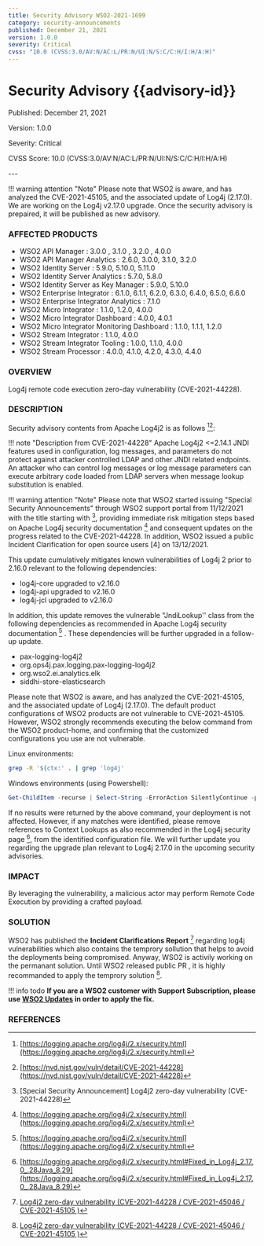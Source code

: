 ```yaml
---
title: Security Advisory WSO2-2021-1699
category: security-announcements
published: December 21, 2021
version: 1.0.0
severity: Critical
cvss: "10.0 (CVSS:3.0/AV:N/AC:L/PR:N/UI:N/S:C/C:H/I:H/A:H)"
---
```


# Security Advisory {{advisory-id}}

<p class="doc-info">Published: December 21, 2021</p>
<p class="doc-info">Version: 1.0.0</p>
<p class="doc-info">Severity: Critical</p>
<p class="doc-info">CVSS Score: 10.0 (CVSS:3.0/AV:N/AC:L/PR:N/UI:N/S:C/C:H/I:H/A:H)</p>
---

!!! warning attention "Note"
    Please note that WSO2 is aware, and has analyzed the CVE-2021-45105, and the associated update of Log4j (2.17.0). We are working on the Log4j v2.17.0 upgrade. Once the security advisory is prepaired, it will be published as new advisory.

### AFFECTED PRODUCTS
* WSO2 API Manager : 3.0.0 , 3.1.0 , 3.2.0 , 4.0.0
* WSO2 API Manager Analytics : 2.6.0, 3.0.0, 3.1.0, 3.2.0
* WSO2 Identity Server : 5.9.0, 5.10.0, 5.11.0
* WSO2 Identity Server Analytics : 5.7.0, 5.8.0
* WSO2 Identity Server as Key Manager : 5.9.0, 5.10.0
* WSO2 Enterprise Integrator :  6.1.0, 6.1.1, 6.2.0, 6.3.0, 6.4.0, 6.5.0, 6.6.0
* WSO2 Enterprise Integrator Analytics : 7.1.0
* WSO2 Micro Integrator : 1.1.0, 1.2.0, 4.0.0
* WSO2 Micro Integrator Dashboard : 4.0.0, 4.0.1
* WSO2 Micro Integrator Monitoring Dashboard :  1.1.0, 1.1.1, 1.2.0
* WSO2 Stream Integrator : 1.1.0, 4.0.0
* WSO2 Stream Integrator Tooling : 1.0.0, 1.1.0, 4.0.0
* WSO2 Stream Processor : 4.0.0, 4.1.0, 4.2.0, 4.3.0, 4.4.0


### OVERVIEW
Log4j remote code execution zero-day vulnerability (CVE-2021-44228).


### DESCRIPTION
Security advisory contents from Apache Log4j2 is as follows [^1][^2]:

!!! note "Description from CVE-2021-44228"
    Apache Log4j2 <=2.14.1 JNDI features used in configuration, log messages, and parameters do not protect against attacker controlled LDAP and other JNDI related endpoints. An attacker who can control log messages or log message parameters can execute arbitrary code loaded from LDAP servers when message lookup substitution is enabled.

!!! warning attention "Note"
    Please note that WSO2 started issuing "Special Security Announcements" through WSO2 support portal from 11/12/2021 with the title starting with [^3], providing immediate risk mitigation steps based on Apache Log4j security documentation [^1] and consequent updates on the progress related to the CVE-2021-44228. In addition, WSO2 issued a public Incident Clarification for open source users [4] on 13/12/2021.

This update cumulatively mitigates known vulnerabilities of Log4j 2 prior to 2.16.0 relevant to the following dependencies:

* log4j-core upgraded to v2.16.0
* log4j-api upgraded to v2.16.0
* log4j-jcl upgraded to v2.16.0

In addition, this update removes the vulnerable "JndiLookup'' class from the following dependencies as recommended in Apache Log4j security documentation [^1] . These dependencies will be further upgraded in a follow-up update.

* pax-logging-log4j2
* org.ops4j.pax.logging.pax-logging-log4j2
* org.wso2.ei.analytics.elk
* siddhi-store-elasticsearch


Please note that WSO2 is aware, and has analyzed the CVE-2021-45105, and the associated update of Log4j (2.17.0). The default product configurations of WSO2 products are not vulnerable to CVE-2021-45105. However, WSO2 strongly recommends executing the below command from the WSO2 product-home, and confirming that the customized configurations you use are not vulnerable.

Linux environments:

```bash
grep -R '${ctx:' . | grep 'log4j'
```

Windows environments (using Powershell):

```powershell
Get-ChildItem -recurse | Select-String -ErrorAction SilentlyContinue -pattern '\${ctx:' | group path | select name | Select-String 'log4j'
```

If no results were returned by the above command, your deployment is not affected. However, if any matches were identified, please remove references to Context Lookups as also recommended in the Log4j security page [^5], from the identified configuration file. We will further update you regarding the upgrade plan relevant to Log4j 2.17.0 in the upcoming security advisories.


### IMPACT
By leveraging the vulnerability, a malicious actor may perform Remote Code Execution by providing a crafted payload.


### SOLUTION
WSO2 has published the **Incident Clarifications Report** [^4] regarding log4j vulnerabilities which also contains the temprory sollution that helps to avoid the deployments being compromised. Anyway, WSO2 is activily working on the permanant solution. Until WSO2 released public PR , it is highly recommanded to apply the temprory solution [^4].


!!! info todo
    **If you are a WSO2 customer with Support Subscription, please use [WSO2 Updates](https://wso2.com/updates/) in order to apply the fix.**


### REFERENCES
[^1]: [https://logging.apache.org/log4j/2.x/security.html](https://logging.apache.org/log4j/2.x/security.html)
[^2]: [https://nvd.nist.gov/vuln/detail/CVE-2021-44228](https://nvd.nist.gov/vuln/detail/CVE-2021-44228)
[^3]: [Special Security Announcement] Log4j2 zero-day vulnerability (CVE-2021-44228)
[^4]: [Log4j2 zero-day vulnerability (CVE-2021-44228 / CVE-2021-45046 / CVE-2021-45105 )](https://docs.wso2.com/pages/viewpage.action?pageId=180948677)
[^5]: [https://logging.apache.org/log4j/2.x/security.html#Fixed_in_Log4j_2.17.0_.28Java_8.29](https://logging.apache.org/log4j/2.x/security.html#Fixed_in_Log4j_2.17.0_.28Java_8.29)
